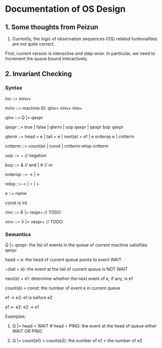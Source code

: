 # Documentation of OS Design

## 1. Some thoughts from Peizun

1. Currently, the logic of observation sequences (OS) 
related funtionalities are not quite correct. 

First, current version is interactive and step-wise. 
In particular, we need to increment the queue bound 
interactively. 


## 2. Invariant Checking

### Syntax

inv   ::= minv+

minv  ::= machine ID: qinv+ vinv+ rinv+

qinv  ::= Q |= qexpr

qexpr ::= true 
       | false
	   | qterm
	   | uop qexpr
	   | qexpr bop qexpr

qterm  ::= head = e
       | tail = e
	   | next(e) = e1
	   | e orderop e
	   | cntterm

cntterm ::= count(e)
	     | const
		 | cntterm relop cntterm

uop   ::= ~ // negation

bop   ::= & // and
	   | #  // or

orderop ::= ->
         | <-

relop   ::= <
         | =
		 | >

e ::= name

const is int

rinv ::= R |= rexpr+ // TODO

vinv ::= V |= vexpr+ // TODO

### Semantics

Q |= qexpr: the list of events in the queue of current machine 
            satisfiies qexpr

head = e: the head of current queue points to event WAIT

~(tail = e): the event at the tail of current queue is NOT WAIT

next(e) = e1: determine whether the next event of e, if any, is e1

count(e) = const: the number of event e in current queue

e1 -> e2: e1 is before e2

e1 <- e2: e2 -> e1



Examples:
1. Q |= head = WAIT # head = PING: the event at the head of queue 
either WAIT OR PING

2. Q |= count(e1) < count(e2): the number of e1 < the number of e2





